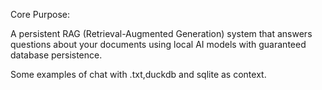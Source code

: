 Core Purpose:

A persistent RAG (Retrieval-Augmented Generation) system that answers questions about your documents using local AI models with guaranteed database persistence.

Some examples of chat with .txt,duckdb and sqlite as context.



